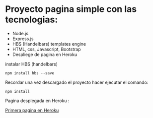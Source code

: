 # Proyecto pagina simple con las tecnologias: 

- Node.js
- Express.js
- HBS (Handelbars) templates engine
- HTML, css, Javascript, Bootstrap
- Despliege de pagina en Heroku

instalar HBS (handelbars)

```
npm install hbs --save

```

Recordar una vez descargado el proyecto hacer ejecutar el comando: 

```
npm install
```

Pagina desplegada en Heroku :

[Primera pagina en Heroku](https://jeyson-page-node.herokuapp.com/)

